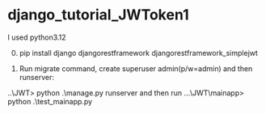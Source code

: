 # django_tutorial_JWToken1
 
I used python3.12

0) pip install django djangorestframework djangorestframework_simplejwt

1) Run migrate command, create superuser admin(p/w=admin) and then runserver:

..\JWT> python .\manage.py runserver and then run ...\JWT\mainapp> python .\test_mainapp.py
